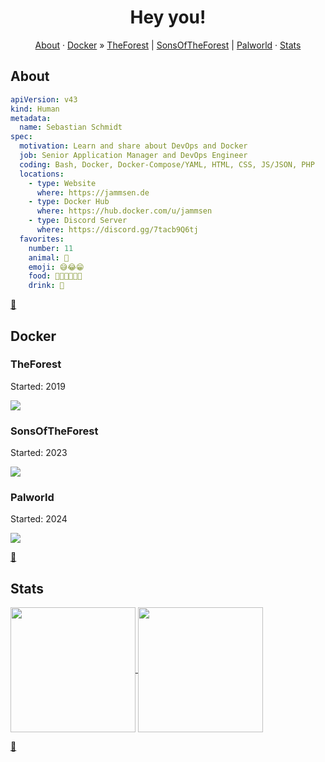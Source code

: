 <p align="center">
  <h1 align="center">Hey you!</h2>
</p>
<p align="center">
  <a href="#about">About</a>
  ·
  <a href="#docker">Docker</a> » <a href="#theforest">TheForest</a> | <a href="#sonsoftheforest">SonsOfTheForest</a> | <a href="#palworld">Palworld</a>
  ·
  <a href="#stats">Stats</a>
</p>

## About

```yaml
apiVersion: v43
kind: Human
metadata:
  name: Sebastian Schmidt
spec:
  motivation: Learn and share about DevOps and Docker
  job: Senior Application Manager and DevOps Engineer
  coding: Bash, Docker, Docker-Compose/YAML, HTML, CSS, JS/JSON, PHP
  locations:
    - type: Website
      where: https://jammsen.de
    - type: Docker Hub
      where: https://hub.docker.com/u/jammsen
    - type: Discord Server
      where: https://discord.gg/7tacb9Q6tj
  favorites:
    number: 11
    animal: 🐻
    emoji: 😅😂😁
    food: 🍚🍜🍖🍔🍕🍰
    drink: 🍹
```
[🔼](#hey-you)

## Docker

### TheForest
Started: 2019

<a href="https://github.com/jammsen/docker-the-forest-dedicated-server">
  <img align="center" src="https://github-readme-stats.vercel.app/api/pin?username=jammsen&repo=docker-the-forest-dedicated-server&theme=dark" />
</a>

### SonsOfTheForest
Started: 2023

<a href="https://github.com/jammsen/docker-sons-of-the-forest-dedicated-server">
  <img align="center" src="https://github-readme-stats.vercel.app/api/pin?username=jammsen&repo=docker-sons-of-the-forest-dedicated-server&theme=dark" />
</a>

### Palworld
Started: 2024

<a href="https://github.com/jammsen/docker-palworld-dedicated-server">
  <img align="center" src="https://github-readme-stats.vercel.app/api/pin?username=jammsen&repo=docker-palworld-dedicated-server&theme=dark" />
</a>

[🔼](#hey-you)

## Stats
<a href="https://github.com/anuraghazra/github-readme-stats">
  <img height=200 align="center" src="https://github-readme-stats.vercel.app/api?username=jammsen&show_icons=true&hide=contribs,issues&show=prs_merged,prs_merged_percentage&include_all_commits=true&theme=dark" />
</a>
<a href="https://github.com/anuraghazra/convoychat">
  <img height=200 align="center" src="https://github-readme-stats.vercel.app/api/top-langs/?username=jammsen&theme=dark&layout=donut" />
</a>

[🔼](#hey-you)
